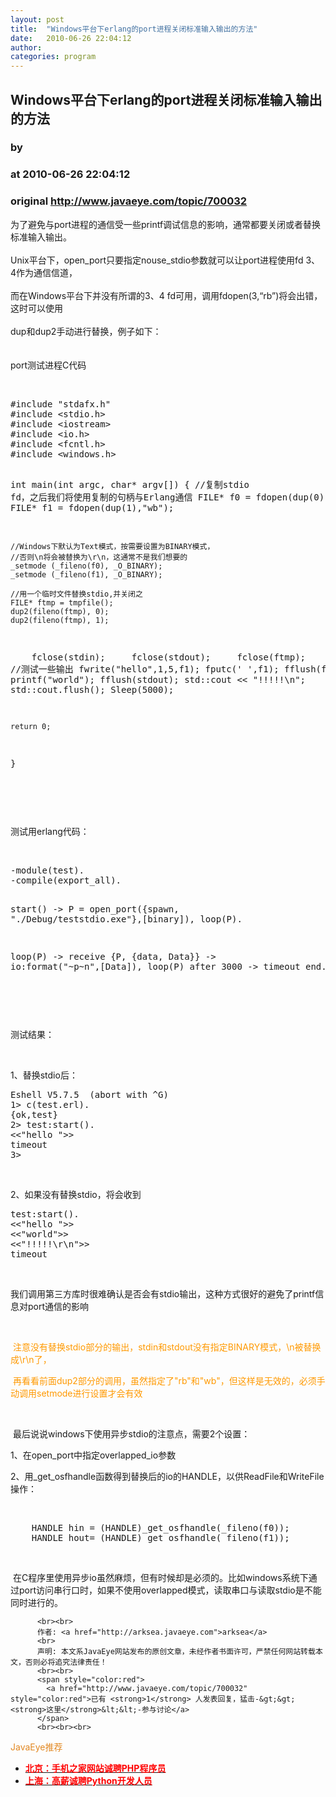 ```yaml
---
layout: post
title:  "Windows平台下erlang的port进程关闭标准输入输出的方法"
date:   2010-06-26 22:04:12
author: 
categories: program
---
```


## Windows平台下erlang的port进程关闭标准输入输出的方法
### by 
### at 2010-06-26 22:04:12
### original <http://www.javaeye.com/topic/700032>

<p>为了避免与port进程的通信受一些printf调试信息的影响，通常都要关闭或者替换标准输入输出。 <br><br>Unix平台下，open_port只要指定nouse_stdio参数就可以让port进程使用fd 3、4作为通信信道， <br><br>而在Windows平台下并没有所谓的3、4 fd可用，调用fdopen(3,“rb”)将会出错，这时可以使用 <br><br>dup和dup2手动进行替换，例子如下： <br><br><br>port测试进程C代码</p>
<p> </p>
<pre name="code">#include &quot;stdafx.h&quot;
#include &lt;stdio.h&gt;
#include &lt;iostream&gt;
#include &lt;io.h&gt;
#include &lt;fcntl.h&gt;
#include &lt;windows.h&gt;

int main(int argc, char* argv[])
{
    //复制stdio fd，之后我们将使用复制的句柄与Erlang通信
    FILE* f0 = fdopen(dup(0),&quot;rb&quot;);
    FILE* f1 = fdopen(dup(1),&quot;wb&quot;);

    //Windows下默认为Text模式，按需要设置为BINARY模式，
    //否则\n将会被替换为\r\n，这通常不是我们想要的
    _setmode (_fileno(f0), _O_BINARY);
    _setmode (_fileno(f1), _O_BINARY);

    //用一个临时文件替换stdio,并关闭之
    FILE* ftmp = tmpfile();
    dup2(fileno(ftmp), 0);
    dup2(fileno(ftmp), 1);
    fclose(stdin);
    fclose(stdout);
    fclose(ftmp);
    //测试一些输出
    fwrite(&quot;hello&quot;,1,5,f1);
    fputc(&#39; &#39;,f1);
    fflush(f1);
    printf(&quot;world&quot;);
    fflush(stdout);
    std::cout &lt;&lt; &quot;!!!!!\n&quot;;
    std::cout.flush();
    Sleep(5000);

	return 0;
}
</pre>
<p> </p>
<p> </p>
<p>测试用erlang代码：</p>
<p> </p>
<pre name="code">-module(test).
-compile(export_all).

start() -&gt;
  P = open_port({spawn, &quot;./Debug/teststdio.exe&quot;},[binary]),
  loop(P).
  
loop(P) -&gt;
  receive
    {P, {data, Data}} -&gt;
 	io:format(&quot;~p~n&quot;,[Data]),
 	loop(P)
  after 3000 -&gt;
    timeout
  end.
</pre>
<p> </p>
<p> </p>
<p>测试结果：</p>
<p> </p>
<p>1、替换stdio后：</p>
<pre name="code">Eshell V5.7.5  (abort with ^G)
1&gt; c(test.erl).
{ok,test}
2&gt; test:start().
&lt;&lt;&quot;hello &quot;&gt;&gt;
timeout
3&gt;</pre>
<p> </p>
<p>2、如果没有替换stdio，将会收到</p>
<pre name="code">test:start().
&lt;&lt;&quot;hello &quot;&gt;&gt;
&lt;&lt;&quot;world&quot;&gt;&gt;
&lt;&lt;&quot;!!!!!\r\n&quot;&gt;&gt;
timeout</pre>
<p> </p>
<p>我们调用第三方库时很难确认是否会有stdio输出，这种方式很好的避免了printf信息对port通信的影响</p>
<p> </p>
<p><span style="color:#ff9900"> 注意没有替换stdio部分的</span><span style="color:#ff9900">输出，stdin和stdout没有指定BINARY模式，\n被替换成\r\n了，</span></p>
<p><span style="color:#ff9900"> 再看看前面dup2部分的调用，虽然指定了</span><span style="color:#ff9900">"rb"和"wb"，但这样是无效的，必须手动调用setmode进行设置才会有效</span></p>
<p> </p>
<p> 最后说说windows下使用异步stdio的注意点，需要2个设置：</p>
<p>1、在open_port中指定overlapped_io参数</p>
<p>2、用_get_osfhandle函数得到替换后的io的HANDLE，以供ReadFile和WriteFile操作：</p>
<p> </p>
<pre name="code">    HANDLE hin = (HANDLE)_get_osfhandle(_fileno(f0));
    HANDLE hout= (HANDLE)_get_osfhandle(_fileno(f1));
</pre>
<p> </p>
<p> 在C程序里使用异步io虽然麻烦，但有时候却是必须的。比如windows系统下通过port访问串行口时，如果不使用overlapped模式，读取串口与读取stdio是不能同时进行的。</p>
          
          <br><br>
          作者: <a href="http://arksea.javaeye.com">arksea</a> 
          <br>
          声明: 本文系JavaEye网站发布的原创文章，未经作者书面许可，严禁任何网站转载本文，否则必将追究法律责任！
          <br><br>
          <span style="color:red">
            <a href="http://www.javaeye.com/topic/700032" style="color:red">已有 <strong>1</strong> 人发表回复，猛击-&gt;&gt;<strong>这里</strong>&lt;&lt;-参与讨论</a>
          </span>
          <br><br><br>
<span style="color:#e28822">JavaEye推荐</span>
<br>
<ul><li><a href="http://www.iteye.com/clicks/269"><span style="color:red;font-weight:bold">北京：手机之家网站诚聘PHP程序员</span></a></li><li><a href="http://www.iteye.com/clicks/138"><span style="color:red;font-weight:bold">上海：高薪诚聘Python开发人员</span></a></li></ul>
<br><br><br>